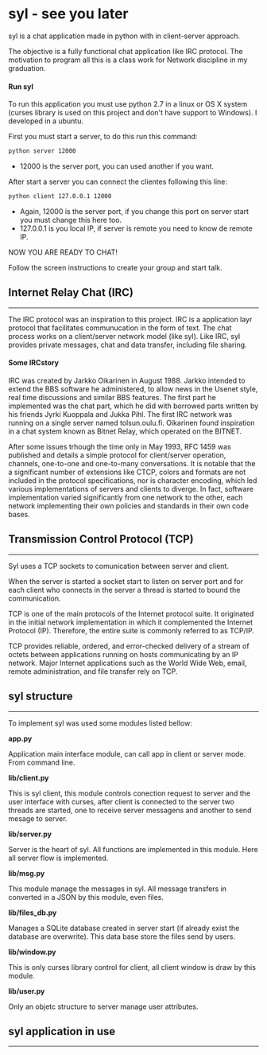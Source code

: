 

# syl - see you later

syl is a chat application made in python with in client-server approach.

The objective is a fully functional chat application like IRC protocol. The motivation to program all this is a class work for Network discipline in my graduation.

#### Run syl

To run this application you must use python 2.7 in a linux or OS X system (curses library is used on this project and don't have support to Windows). I developed in a ubuntu.

First you must start a server, to do this run this command:

```sh
python server 12000
```

* 12000 is the server port, you can used another if you want.

After start a server you can connect the clientes following this line:

```sh
python client 127.0.0.1 12000
```
* Again, 12000 is the server port, if you change this port on server start you must change this here too.
* 127.0.0.1 is you local IP, if server is remote you need to know de remote IP.

NOW YOU ARE READY TO CHAT!

Follow the screen instructions to create your group and start talk.

## Internet Relay Chat (IRC)
-------------------------------

The IRC protocol was an inspiration to this project. IRC is a application layr protocol that facilitates communucation in the form of text. The chat process works on a client/server network model (like syl). Like IRC, syl provides private messages, chat and data transfer, including file sharing.

#### Some IRCstory

IRC was created by Jarkko Oikarinen in August 1988. Jarkko intended to extend the BBS software he administered, to allow news in the Usenet style, real time discussions and similar BBS features. The first part he implemented was the chat part, which he did with borrowed parts written by his friends Jyrki Kuoppala and Jukka Pihl. The first IRC network was running on a single server named tolsun.oulu.fi. Oikarinen found inspiration in a chat system known as Bitnet Relay, which operated on the BITNET.

After some issues trhough the time only in May 1993, RFC 1459 was published and details a simple protocol for client/server operation, channels, one-to-one and one-to-many conversations. It is notable that the a significant number of extensions like CTCP, colors and formats are not included in the protocol specifications, nor is character encoding, which led various implementations of servers and clients to diverge. In fact, software implementation varied significantly from one network to the other, each network implementing their own policies and standards in their own code bases.

## Transmission Control Protocol (TCP)
-------------------------------

Syl uses a TCP sockets to comunication between server and client.

When the server is started a socket start to listen on server port and for each client who connects in the server a thread is started to bound the communication.

TCP is one of the main protocols of the Internet protocol suite. It originated in the initial network implementation in which it complemented the Internet Protocol (IP). Therefore, the entire suite is commonly referred to as TCP/IP.

TCP provides reliable, ordered, and error-checked delivery of a stream of octets between applications running on hosts communicating by an IP network. Major Internet applications such as the World Wide Web, email, remote administration, and file transfer rely on TCP.

## syl structure
-------------------------------

To implement syl was used some modules listed bellow:

**app.py**

Application main interface module, can call app in client or server mode.
From command line.

**lib/client.py**

This is syl client, this module controls conection request to server and the user interface with curses, after client is connected to the server two threads are started, one to receive server messagens and another to send mesage to server.

**lib/server.py**

Server is the heart of syl. All functions are implemented in this module. Here all server flow is implemented.

**lib/msg.py**

This module manage the messages in syl. All message transfers in converted in a JSON by this module, even files.

**lib/files_db.py**

Manages a SQLite database created in server start (if already exist the database are overwrite). This data base store the files send by users.

**lib/window.py**

This is only curses library control for client, all client window is draw by this module.

**lib/user.py**

Only an objetc structure to server manage user attributes.

## syl application in use
-------------------------------

